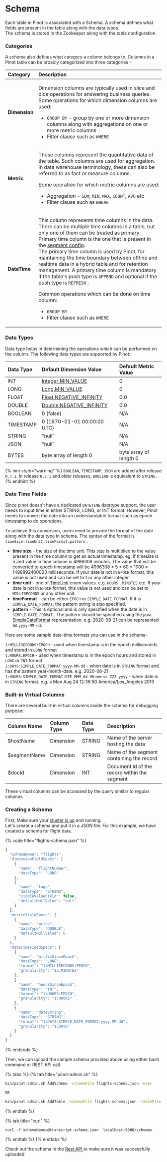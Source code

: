 # Schema

Each table in Pinot is associated with a Schema. A schema defines what fields are present in the table along with the data types.   
The schema is stored in the Zookeeper along with the table configuration.

### Categories

A schema also defines what category a column belongs to. Columns in a Pinot table can be broadly categorized into three categories - 

<table>
  <thead>
    <tr>
      <th style="text-align:left">Category</th>
      <th style="text-align:left">Description</th>
    </tr>
  </thead>
  <tbody>
    <tr>
      <td style="text-align:left"><b>Dimension</b>
      </td>
      <td style="text-align:left">
        <p></p>
        <p>Dimension columns are typically used in slice and dice operations for
          answering business queries. Some operations for which dimension columns
          are used:</p>
        <ul>
          <li><code>GROUP BY</code> - group by one or more dimension columns along with
            aggregations on one or more metric columns</li>
          <li>Filter clause such as <code>WHERE</code>
          </li>
        </ul>
      </td>
    </tr>
    <tr>
      <td style="text-align:left"><b>Metric</b>
      </td>
      <td style="text-align:left">
        <p>These columns represent the quantitative data of the table. Such columns
          are used for aggregation. In data warehouse terminology, these can also
          be referred to as fact or measure columns.</p>
        <p>Some operation for which metric columns are used:</p>
        <ul>
          <li>Aggregation - <code>SUM</code>, <code>MIN</code>, <code>MAX</code>, <code>COUNT</code>, <code>AVG</code> etc</li>
          <li>Filter clause such as <code>WHERE</code>
          </li>
        </ul>
      </td>
    </tr>
    <tr>
      <td style="text-align:left"><b>DateTime</b>
      </td>
      <td style="text-align:left">
        <p>This column represents time columns in the data. There can be multiple
          time columns in a table, but only one of them can be treated as primary.
          Primary time column is the one that is present in the <a href="../../configuration-reference/table.md#segments-config">segment config</a>.
          <br
          />The primary time column is used by Pinot, for maintaining the time boundary
          between offline and realtime data in a hybrid table and for retention management.
          A primary time column is mandatory if the table&apos;s push type is <code>APPEND</code> and
          optional if the push type is <code>REFRESH</code> .</p>
        <p></p>
        <p>Common operations which can be done on time column:</p>
        <ul>
          <li><code>GROUP BY</code>
          </li>
          <li>Filter clause such as <code>WHERE</code>
          </li>
        </ul>
      </td>
    </tr>
  </tbody>
</table>

### Data Types

Data type helps in determining the operations which can be performed on the column. The following data types are supported by Pinot:

| Data Type | Default Dimension Value | Default Metric Value |
| :--- | :--- | :--- |
| INT | [Integer.MIN\_VALUE](https://docs.oracle.com/javase/7/docs/api/java/lang/Integer.html#MIN_VALUE) | 0 |
| LONG | [Long.MIN\_VALUE](https://docs.oracle.com/javase/7/docs/api/java/lang/Long.html#MIN_VALUE) | 0 |
| FLOAT | [Float.NEGATIVE\_INFINITY](https://docs.oracle.com/javase/7/docs/api/java/lang/Float.html#NEGATIVE_INFINITY) | 0.0 |
| DOUBLE | [Double.NEGATIVE\_INFINITY](https://docs.oracle.com/javase/7/docs/api/java/lang/Double.html#NEGATIVE_INFINITY) | 0.0 |
| BOOLEAN | 0 \(false\) | N/A |
| TIMESTAMP | 0 \(1970-01-01 00:00:00 UTC\) | N/A |
| STRING | "null" | N/A |
| JSON | "null" | N/A |
| BYTES | byte array of length 0 | byte array of length 0 |

{% hint style="warning" %}
`BOOLEAN`, `TIMESTAMP`, `JSON` are added after release `0.7.1`. In release `0.7.1` and older releases, `BOOLEAN` is equivalent to `STRING.`
{% endhint %}

### Date Time Fields

Since pinot doesn't have a dedicated `DATETIME` datatype support, the user needs to input time in either STRING, LONG, or INT format. However, Pinot needs to convert the date into an understandable format such as epoch timestamp to do operations.

To achieve this conversion, users need to provide the format of the date along with the data type in schema.  The syntax of the format is `timeSize:timeUnit:timeFormat:pattern` .

* **time size** - the size of the time unit. This size is multiplied to the value present in the time column to get an actual timestamp. eg: if timesize is 5 and value in time column is 4996308 minutes. The value that will be converted to epoch timestamp will be 4996308 \* 5 \* 60 \* 1000 = 1498892400000 milliseconds. If your date is not in `EPOCH` format, this value is not used and can be set to 1 or any other integer. 
* **time unit** - one of  [TimeUnit](https://docs.oracle.com/javase/8/docs/api/java/util/concurrent/TimeUnit.html) enum values. e.g. `HOURS` , `MINUTES` etc.  If your date is not in `EPOCH` format, this value is not used and can be set to `MILLISECONDS` or any other unit. 
* **timeFormat** - can be either `EPOCH` or `SIMPLE_DATE_FORMAT`. If it is `SIMPLE_DATE_FORMAT`, the pattern string is also specified.  
* **pattern** - This is optional and is only specified when the date is in `SIMPLE_DATE_FORMAT` . The pattern should be specified using the java [SimpleDateFormat](https://docs.oracle.com/javase/8/docs/api/java/text/SimpleDateFormat.html) representation. e.g. 2020-08-21 can be represented as `yyyy-MM-dd`. 

Here are some sample date-time formats you can use in the schema-   
  
`1:MILLISECONDS:EPOCH` - used when timestamp is in the epoch milliseconds and stored in `LONG` format  
`1:HOURS:EPOCH` - used when timestamp is in the epoch hours and stored in `LONG`  or `INT` format  
`1:DAYS:SIMPLE_DATE_FORMAT:yyyy-MM-dd` - when date is in `STRING` format and has the pattern year-month-date. e.g. 2020-08-21  
`1:HOURS:SIMPLE_DATE_FORMAT:EEE MMM dd HH:mm:ss ZZZ yyyy` - when date is in `STRING` format. e.g. s Mon Aug 24 12:36:50 America/Los\_Angeles 2019

### Built-in Virtual Columns

There are several built-in virtual columns inside the schema for debugging purpose:

| Column Name | Column Type | Data Type | Description |
| :--- | :--- | :--- | :--- |
| $hostName | Dimension | STRING | Name of the server hosting the data |
| $segmentName | Dimension | STRING | Name of the segment containing the record |
| $docId | Dimension | INT | Document id of the record within the segment |

These virtual columns can be accessed by the query similar to regular columns.

### Creating a Schema

First, Make sure your [cluster is up](cluster.md#setup-a-pinot-cluster) and running.   
Let's create a schema and put it in a JSON file. For this example, we have created a schema for flight data.

{% code title="flights-schema.json" %}
```javascript
{
  "schemaName": "flights",
  "dimensionFieldSpecs": [
    {
      "name": "flightNumber",
      "dataType": "LONG"
    },
    {
      "name": "tags",
      "dataType": "STRING",
      "singleValueField": false,
      "defaultNullValue": "null"
    }
  ],
  "metricFieldSpecs": [
    {
      "name": "price",
      "dataType": "DOUBLE",
      "defaultNullValue": 0
    }
  ],
  "dateTimeFieldSpecs": [
    {
      "name": "millisSinceEpoch",
      "dataType": "LONG",
      "format": "1:MILLISECONDS:EPOCH",
      "granularity": "15:MINUTES"
    },
    {
      "name": "hoursSinceEpoch",
      "dataType": "INT",
      "format": "1:HOURS:EPOCH",
      "granularity": "1:HOURS"
    },
    {
      "name": "dateString",
      "dataType": "STRING",
      "format": "1:DAYS:SIMPLE_DATE_FORMAT:yyyy-MM-dd",
      "granularity": "1:DAYS"
    }
  ]
}
```
{% endcode %}

Then, we can upload the sample schema provided above using either bash command or REST API call.

{% tabs %}
{% tab title="pinot-admin.sh" %}
```bash
bin/pinot-admin.sh AddSchema -schemaFile flights-schema.json -exec

OR

bin/pinot-admin.sh AddTable -schemaFile flights-schema.json -tableFile flights-table.json -exec
```
{% endtab %}

{% tab title="curl" %}
```
curl -F schemaName=@transcript-schema.json  localhost:9000/schemas
```
{% endtab %}
{% endtabs %}

Check out the schema in the [Rest API ](http://localhost:9000/help#!/Schema/getSchema)to make sure it was successfully uploaded

